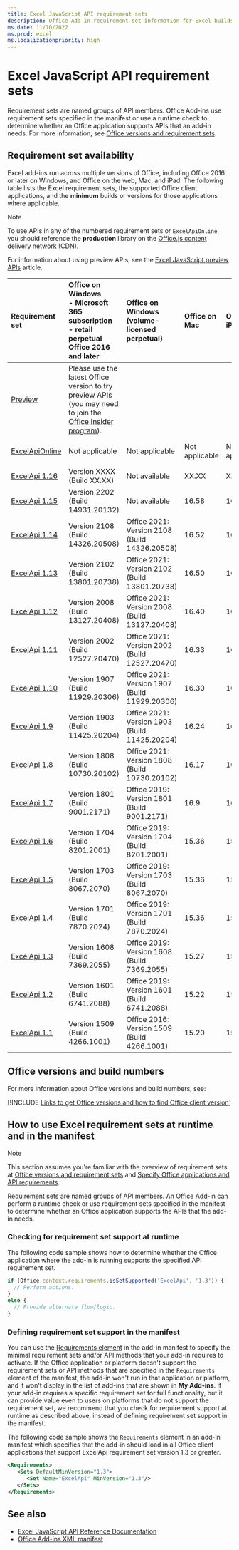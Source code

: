 ```yaml
---
title: Excel JavaScript API requirement sets
description: Office Add-in requirement set information for Excel builds.
ms.date: 11/10/2022
ms.prod: excel
ms.localizationpriority: high
---
```


# Excel JavaScript API requirement sets

Requirement sets are named groups of API members. Office Add-ins use requirement sets specified in the manifest or use a runtime check to determine whether an Office application supports APIs that an add-in needs. For more information, see [Office versions and requirement sets](/office/dev/add-ins/develop/office-versions-and-requirement-sets).

## Requirement set availability

Excel add-ins run across multiple versions of Office, including Office 2016 or later on Windows, and Office on the web, Mac, and iPad. The following table lists the Excel requirement sets, the supported Office client applications, and the **minimum** builds or versions for those applications where applicable.

> [!NOTE]
> To use APIs in any of the numbered requirement sets or `ExcelApiOnline`, you should reference the **production** library on the [Office.js content delivery network (CDN)](https://appsforoffice.microsoft.com/lib/1/hosted/office.js).
>
> For information about using preview APIs, see the [Excel JavaScript preview APIs](excel-preview-apis.md) article.

| Requirement set | Office on Windows<br>- Microsoft 365 subscription<br>- retail perpetual Office 2016 and later | Office on Windows<br>(volume-licensed perpetual) | Office on Mac | Office on iPad | Office on the web |
|:-----|:-----|:-----|:-----|:-----|:-----|
| [Preview](excel-preview-apis.md)  | Please use the latest Office version to try preview APIs (you may need to join the [Office Insider program](https://insider.office.com)). |
| [ExcelApiOnline](excel-api-online-requirement-set.md) | Not applicable | Not applicable | Not applicable | Not applicable | Latest (see [requirement set page](excel-api-online-requirement-set.md)) |
| [ExcelApi 1.16](excel-api-1-16-requirement-set.md) | Version XXXX (Build XX.XX) | Not available | XX.XX | XX.XX | Supported |
| [ExcelApi 1.15](excel-api-1-15-requirement-set.md) | Version 2202 (Build 14931.20132) | Not available | 16.58 | 16.59 | Supported |
| [ExcelApi 1.14](excel-api-1-14-requirement-set.md) | Version 2108 (Build 14326.20508) | Office 2021: Version 2108 (Build 14326.20508) | 16.52 | 16.53 | Supported |
| [ExcelApi 1.13](excel-api-1-13-requirement-set.md) | Version 2102 (Build 13801.20738) | Office 2021: Version 2102 (Build 13801.20738) | 16.50 | 16.50 | Supported |
| [ExcelApi 1.12](excel-api-1-12-requirement-set.md) | Version 2008 (Build 13127.20408) | Office 2021: Version 2008 (Build 13127.20408) | 16.40 | 16.40 | Supported |
| [ExcelApi 1.11](excel-api-1-11-requirement-set.md) | Version 2002 (Build 12527.20470) | Office 2021: Version 2002 (Build 12527.20470) | 16.33 | 16.35 | Supported |
| [ExcelApi 1.10](excel-api-1-10-requirement-set.md) | Version 1907 (Build 11929.20306) | Office 2021: Version 1907 (Build 11929.20306) | 16.30 | 16.0 | Supported |
| [ExcelApi 1.9](excel-api-1-9-requirement-set.md) | Version 1903 (Build 11425.20204) | Office 2021: Version 1903 (Build 11425.20204) | 16.24 | 16.0 | Supported |
| [ExcelApi 1.8](excel-api-1-8-requirement-set.md) | Version 1808 (Build 10730.20102) | Office 2021: Version 1808 (Build 10730.20102) | 16.17 | 16.0 | Supported |
| [ExcelApi 1.7](excel-api-1-7-requirement-set.md) | Version 1801 (Build 9001.2171) | Office 2019: Version 1801 (Build 9001.2171) | 16.9  | 16.0  | Supported |
| [ExcelApi 1.6](excel-api-1-6-requirement-set.md) | Version 1704 (Build 8201.2001) | Office 2019: Version 1704 (Build 8201.2001) | 15.36  | 15.0 | Supported |
| [ExcelApi 1.5](excel-api-1-5-requirement-set.md) | Version 1703 (Build 8067.2070) | Office 2019: Version 1703 (Build 8067.2070) | 15.36  | 15.0 | Supported |
| [ExcelApi 1.4](excel-api-1-4-requirement-set.md) | Version 1701 (Build 7870.2024) | Office 2019: Version 1701 (Build 7870.2024) | 15.36  | 15.0 | Supported |
| [ExcelApi 1.3](excel-api-1-3-requirement-set.md) | Version 1608 (Build 7369.2055) | Office 2019: Version 1608 (Build 7369.2055) | 15.27 | 15.0 | Supported |
| [ExcelApi 1.2](excel-api-1-2-requirement-set.md) | Version 1601 (Build 6741.2088) | Office 2019: Version 1601 (Build 6741.2088) | 15.22 | 15.0 | Supported |
| [ExcelApi 1.1](excel-api-1-1-requirement-set.md) | Version 1509 (Build 4266.1001) | Office 2016: Version 1509 (Build 4266.1001) | 15.20 | 15.0 | Supported |

## Office versions and build numbers

For more information about Office versions and build numbers, see:

[!INCLUDE [Links to get Office versions and how to find Office client version](../../includes/links-get-office-versions-builds.md)]

## How to use Excel requirement sets at runtime and in the manifest

> [!NOTE]
> This section assumes you're familiar with the overview of requirement sets at [Office versions and requirement sets](/office/dev/add-ins/develop/office-versions-and-requirement-sets) and [Specify Office applications and API requirements](/office/dev/add-ins/develop/specify-office-hosts-and-api-requirements).

Requirement sets are named groups of API members. An Office Add-in can perform a runtime check or use requirement sets specified in the manifest to determine whether an Office application supports the APIs that the add-in needs.

### Checking for requirement set support at runtime

The following code sample shows how to determine whether the Office application where the add-in is running supports the specified API requirement set.

```js
if (Office.context.requirements.isSetSupported('ExcelApi', '1.3')) {
  // Perform actions.
}
else {
  // Provide alternate flow/logic.
}
```

### Defining requirement set support in the manifest

You can use the [Requirements element](/javascript/api/manifest/requirements) in the add-in manifest to specify the minimal requirement sets and/or API methods that your add-in requires to activate. If the Office application or platform doesn't support the requirement sets or API methods that are specified in the `Requirements` element of the manifest, the add-in won't run in that application or platform, and it won't display in the list of add-ins that are shown in **My Add-ins**. If your add-in requires a specific requirement set for full functionality, but it can provide value even to users on platforms that do not support the requirement set, we recommend that you check for requirement support at runtime as described above, instead of defining requirement set support in the manifest.

The following code sample shows the `Requirements` element in an add-in manifest which specifies that the add-in should load in all Office client applications that support ExcelApi requirement set version 1.3 or greater.

```xml
<Requirements>
   <Sets DefaultMinVersion="1.3">
      <Set Name="ExcelApi" MinVersion="1.3"/>
   </Sets>
</Requirements>
```

## See also

- [Excel JavaScript API Reference Documentation](/javascript/api/excel)
- [Office Add-ins XML manifest](/office/dev/add-ins/develop/add-in-manifests)
